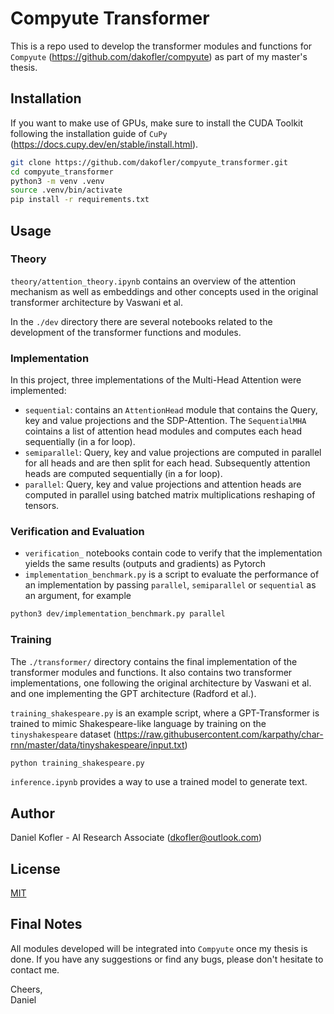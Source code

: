 # Compyute Transformer

This is a repo used to develop the transformer modules and functions for `Compyute` (https://github.com/dakofler/compyute) as part of my master's thesis.

## Installation

If you want to make use of GPUs, make sure to install the CUDA Toolkit following the installation guide of `CuPy` (https://docs.cupy.dev/en/stable/install.html).

```bash
git clone https://github.com/dakofler/compyute_transformer.git
cd compyute_transformer
python3 -m venv .venv
source .venv/bin/activate
pip install -r requirements.txt
```

## Usage

### Theory

`theory/attention_theory.ipynb` contains an overview of the attention mechanism as well as embeddings and other concepts used in the original transformer architecture by Vaswani et al.

In the `./dev` directory there are several notebooks related to the development of the transformer functions and modules.

### Implementation
In this project, three implementations of the Multi-Head Attention were implemented:
- `sequential`: contains an `AttentionHead` module that contains the Query, key and value projections and the SDP-Attention. The `SequentialMHA` cointains a list of attention head modules and computes each head sequentially (in a for loop).
- `semiparallel`: Query, key and value projections are computed in parallel for all heads and are then split for each head. Subsequently attention heads are computed sequentially (in a for loop).
- `parallel`: Query, key and value projections and attention heads are computed in parallel using batched matrix multiplications reshaping of tensors.

### Verification and Evaluation
- `verification_` notebooks contain code to verify that the implementation yields the same results (outputs and gradients) as Pytorch
- `implementation_benchmark.py` is a script to evaluate the performance of an implementation by passing `parallel`, `semiparallel` or `sequential` as an argument, for example

```bash
python3 dev/implementation_benchmark.py parallel
```

### Training

The `./transformer/` directory contains the final implementation of the transformer modules and functions. It also contains two transformer implementations, one following the original architecture by Vaswani et al. and one implementing the GPT architecture (Radford et al.).

`training_shakespeare.py` is an example script, where a GPT-Transformer is trained to mimic Shakespeare-like language by training on the `tinyshakespeare` dataset (https://raw.githubusercontent.com/karpathy/char-rnn/master/data/tinyshakespeare/input.txt)

```bash
python training_shakespeare.py
```

`inference.ipynb` provides a way to use a trained model to generate text.

## Author
Daniel Kofler - AI Research Associate ([dkofler@outlook.com](mailto:dkofler@outlook.com))

## License
[MIT](https://choosealicense.com/licenses/mit/)

## Final Notes
All modules developed will be integrated into `Compyute` once my thesis is done. If you have any suggestions or find any bugs, please don't hesitate to contact me.

Cheers,<br>
Daniel